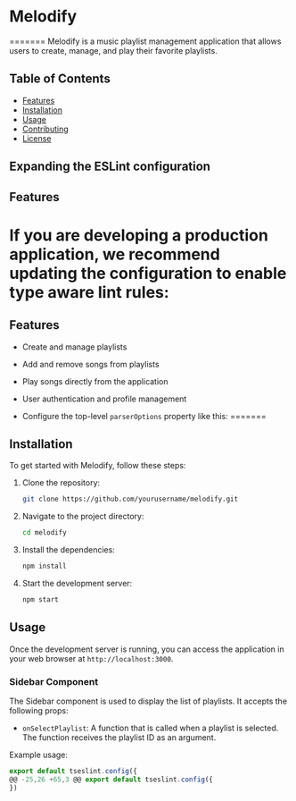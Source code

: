 # Melodify
=======
Melodify is a music playlist management application that allows users to create, manage, and play their favorite playlists.

## Table of Contents

- [Features](#features)
- [Installation](#installation)
- [Usage](#usage)
- [Contributing](#contributing)
- [License](#license)


## Expanding the ESLint configuration
## Features

If you are developing a production application, we recommend updating the configuration to enable type aware lint rules:
=======
## Features

- Create and manage playlists
- Add and remove songs from playlists
- Play songs directly from the application
- User authentication and profile management

- Configure the top-level `parserOptions` property like this:
=======

## Installation

To get started with Melodify, follow these steps:

1. Clone the repository:
    ```bash
    git clone https://github.com/yourusername/melodify.git
    ```

2. Navigate to the project directory:
    ```bash
    cd melodify
    ```

3. Install the dependencies:
    ```bash
    npm install
    ```

4. Start the development server:
    ```bash
    npm start
    ```

## Usage

Once the development server is running, you can access the application in your web browser at `http://localhost:3000`.

### Sidebar Component

The Sidebar component is used to display the list of playlists. It accepts the following props:

- `onSelectPlaylist`: A function that is called when a playlist is selected. The function receives the playlist ID as an argument.

Example usage:

```js
export default tseslint.config({
@@ -25,26 +65,3 @@ export default tseslint.config({
})
```

